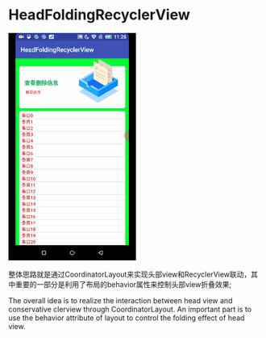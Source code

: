 # HeadFoldingRecyclerView
![Image text](https://github.com/Bellriver/HeadFoldingRecyclerView/blob/master/HeadFoldingRecyclerView/imgfolder/example.gif)

整体思路就是通过CoordinatorLayout来实现头部view和RecyclerView联动，其中重要的一部分是利用了布局的behavior属性来控制头部view折叠效果;

The overall idea is to realize the interaction between head view and conservative clerview through CoordinatorLayout. An important part is to use the behavior attribute of layout to control the folding effect of head view.
